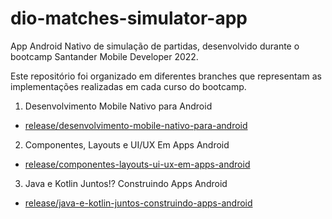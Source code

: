 # dio-matches-simulator-app
App Android Nativo de simulação de partidas, desenvolvido durante o bootcamp Santander Mobile Developer 2022.

Este repositório foi organizado em diferentes branches que representam as implementações realizadas em cada curso do bootcamp.

1. Desenvolvimento Mobile Nativo para Android
  - [release/desenvolvimento-mobile-nativo-para-android](https://github.com/lucastsan/dio-matches-simulator-app/tree/release/desenvolvimento-mobile-nativo-para-android)

2. Componentes, Layouts e UI/UX Em Apps Android
  - [release/componentes-layouts-ui-ux-em-apps-android](https://github.com/lucastsan/dio-matches-simulator-app/tree/release/componentes-layouts-ui-ux-em-apps-android)
   
3. Java e Kotlin Juntos!? Construindo Apps Android
  - [release/java-e-kotlin-juntos-construindo-apps-android](https://github.com/lucastsan/dio-matches-simulator-app/tree/release/java-e-kotlin-juntos-construindo-apps-android)
